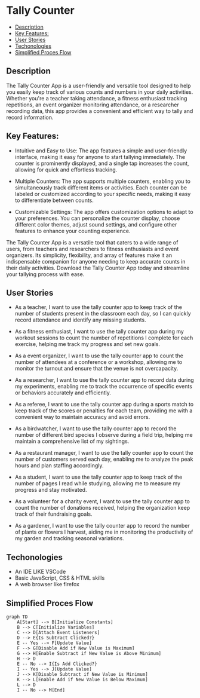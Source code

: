 <!-- omit in toc -->
# Tally Counter

- [Description](#description)
- [Key Features:](#key-features)
- [User Stories](#user-stories)
- [Techonologies](#techonologies)
- [Simplified Proces Flow](#simplified-proces-flow)

## Description

The Tally Counter App is a user-friendly and versatile tool designed to help you easily keep track of various counts and numbers in your daily activities. Whether you're a teacher taking attendance, a fitness enthusiast tracking repetitions, an event organizer monitoring attendance, or a researcher recording data, this app provides a convenient and efficient way to tally and record information.

## Key Features:

- Intuitive and Easy to Use: The app features a simple and user-friendly interface, making it easy for anyone to start tallying immediately. The counter is prominently displayed, and a single tap increases the count, allowing for quick and effortless tracking.

- Multiple Counters: The app supports multiple counters, enabling you to simultaneously track different items or activities. Each counter can be labeled or customized according to your specific needs, making it easy to differentiate between counts.

- Customizable Settings: The app offers customization options to adapt to your preferences. You can personalize the counter display, choose different color themes, adjust sound settings, and configure other features to enhance your counting experience.

The Tally Counter App is a versatile tool that caters to a wide range of users, from teachers and researchers to fitness enthusiasts and event organizers. Its simplicity, flexibility, and array of features make it an indispensable companion for anyone needing to keep accurate counts in their daily activities. Download the Tally Counter App today and streamline your tallying process with ease.

## User Stories

- As a teacher, I want to use the tally counter app to keep track of the number of students present in the classroom each day, so I can quickly record attendance and identify any missing students.

- As a fitness enthusiast, I want to use the tally counter app during my workout sessions to count the number of repetitions I complete for each exercise, helping me track my progress and set new goals.

- As a event organizer, I want to use the tally counter app to count the number of attendees at a conference or a workshop, allowing me to monitor the turnout and ensure that the venue is not overcapacity.

- As a researcher, I want to use the tally counter app to record data during my experiments, enabling me to track the occurrence of specific events or behaviors accurately and efficiently.

- As a referee, I want to use the tally counter app during a sports match to keep track of the scores or penalties for each team, providing me with a convenient way to maintain accuracy and avoid errors.

- As a birdwatcher, I want to use the tally counter app to record the number of different bird species I observe during a field trip, helping me maintain a comprehensive list of my sightings.

- As a restaurant manager, I want to use the tally counter app to count the number of customers served each day, enabling me to analyze the peak hours and plan staffing accordingly.

- As a student, I want to use the tally counter app to keep track of the number of pages I read while studying, allowing me to measure my progress and stay motivated.

- As a volunteer for a charity event, I want to use the tally counter app to count the number of donations received, helping the organization keep track of their fundraising goals.

- As a gardener, I want to use the tally counter app to record the number of plants or flowers I harvest, aiding me in monitoring the productivity of my garden and tracking seasonal variations.

## Techonologies

- An IDE LIKE VSCode
- Basic JavaScript, CSS & HTML skills
- A web browser like firefox

## Simplified Proces Flow

```mermaid
graph TD
    A[Start] --> B[Initialize Constants]
    B --> C[Initialize Variables]
    C --> D[Attach Event Listeners]
    D --> E{Is Subtract Clicked?}
    E -- Yes --> F[Update Value]
    F --> G[Disable Add if New Value is Maximum]
    G --> H[Enable Subtract if New Value is Above Minimum]
    H --> D
    E -- No --> I{Is Add Clicked?}
    I -- Yes --> J[Update Value]
    J --> K[Disable Subtract if New Value is Minimum]
    K --> L[Enable Add if New Value is Below Maximum]
    L --> D
    I -- No --> M[End]
```
